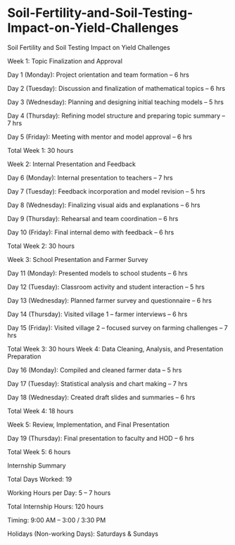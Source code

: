 # Soil-Fertility-and-Soil-Testing-Impact-on-Yield-Challenges
Soil Fertility and Soil Testing Impact on Yield Challenges

Week 1: Topic Finalization and Approval

Day 1 (Monday): Project orientation and team formation – 6 hrs

Day 2 (Tuesday): Discussion and finalization of mathematical topics – 6 hrs

Day 3 (Wednesday): Planning and designing initial teaching models – 5 hrs

Day 4 (Thursday): Refining model structure and preparing topic summary – 7 hrs

Day 5 (Friday): Meeting with mentor and model approval – 6 hrs

Total Week 1: 30 hours

Week 2: Internal Presentation and Feedback

Day 6 (Monday): Internal presentation to teachers – 7 hrs

Day 7 (Tuesday): Feedback incorporation and model revision – 5 hrs

Day 8 (Wednesday): Finalizing visual aids and explanations – 6 hrs

Day 9 (Thursday): Rehearsal and team coordination – 6 hrs

Day 10 (Friday): Final internal demo with feedback – 6 hrs

Total Week 2: 30 hours

Week 3: School Presentation and Farmer Survey

Day 11 (Monday): Presented models to school students – 6 hrs

Day 12 (Tuesday): Classroom activity and student interaction – 5 hrs

Day 13 (Wednesday): Planned farmer survey and questionnaire – 6 hrs

Day 14 (Thursday): Visited village 1 – farmer interviews – 6 hrs

Day 15 (Friday): Visited village 2 – focused survey on farming challenges – 7 hrs

Total Week 3: 30 hours
Week 4: Data Cleaning, Analysis, and Presentation Preparation

Day 16 (Monday): Compiled and cleaned farmer data – 5 hrs

Day 17 (Tuesday): Statistical analysis and chart making – 7 hrs

Day 18 (Wednesday): Created draft slides and summaries – 6 hrs

Total Week 4: 18 hours

Week 5: Review, Implementation, and Final Presentation

Day 19 (Thursday): Final presentation to faculty and HOD – 6 hrs

Total Week 5: 6 hours

Internship Summary

Total Days Worked: 19

Working Hours per Day: 5 – 7 hours

Total Internship Hours: 120 hours

Timing: 9:00 AM – 3:00 / 3:30 PM

Holidays (Non-working Days): Saturdays & Sundays
